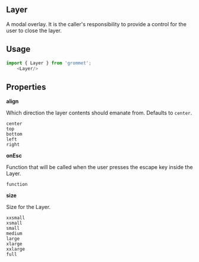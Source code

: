 ## Layer
A modal overlay. It is the caller's responsibility to provide a control for
    the user to close the layer.

## Usage

```javascript
import { Layer } from 'grommet';
    <Layer/>
```

## Properties

**align**

Which direction the layer contents should emanate from. Defaults to `center`.

```
center
top
bottom
left
right
```

**onEsc**

Function that will be called when the user presses the escape key inside the Layer.

```
function
```

**size**

Size for the Layer.

```
xxsmall
xsmall
small
medium
large
xlarge
xxlarge
full
```
  